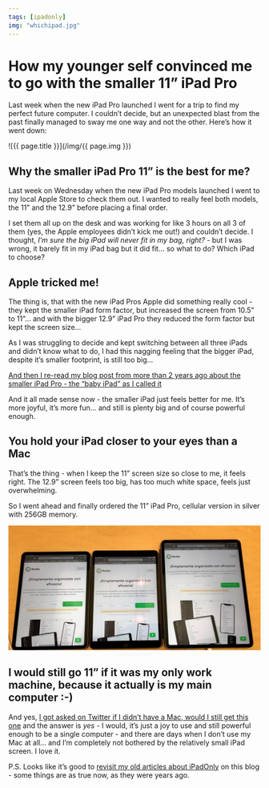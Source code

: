 ```yaml
---
tags: [ipadonly]
img: "whichipad.jpg"
---
```


# How my younger self convinced me to go with the smaller 11” iPad Pro

Last week when the new iPad Pro launched I went for a trip to find my perfect future computer. I couldn’t decide, but an unexpected blast from the past finally managed to sway me one way and not the other. Here’s how it went down:

<!--More-->

![{{ page.title }}](/img/{{ page.img }})

## Why the smaller iPad Pro 11” is the best for me?

Last week on Wednesday when the new iPad Pro models launched I went to my local Apple Store to check them out. I wanted to really feel both models, the 11” and the 12.9” before placing a final order.

I set them all up on the desk and was working for like 3 hours on all 3 of them (yes, the Apple employees didn’t kick me out!) and couldn’t decide. I thought, *I’m sure the big iPad will never fit in my bag, right?* - but I was wrong, it barely fit in my iPad bag but it did fit... so what to do? Which iPad to choose?

## Apple tricked me!

The thing is, that with the new iPad Pros Apple did something really cool - they kept the smaller iPad form factor, but increased the screen from 10.5” to 11”... and with the bigger 12.9” iPad Pro they reduced the form factor but kept the screen size...

As I was struggling to decide and kept switching between all three iPads and  didn’t know what to do, I had this nagging feeling that the bigger iPad, despite it’s smaller footprint, is still too big...

[And then I re-read my blog post from more than 2 years ago about the smaller iPad Pro - the “baby iPad” as I called it](https://sliwinski.com/babyipad)

And it all made sense now - the smaller iPad just feels better for me. It’s more joyful, it’s more fun... and still is plenty big and of course powerful enough.

## You hold your iPad closer to your eyes than a Mac

That’s the thing - when I keep the 11” screen size so close to me, it feels right. The 12.9” screen feels too big, has too much white space, feels just overwhelming.

So I went ahead and finally ordered the 11” iPad Pro, cellular version in silver with 256GB memory.

![How my younger self convinced me to go with the smaller 11” iPad Pro 2](/img/whichipad-2.jpg)

## I would still go 11” if it was my only work machine, because it actually is my main computer :-)

And yes, [I got asked on Twitter if I didn’t have a Mac, would I still get this one](https://twitter.com/marisa8184/status/1061197309290209282) and the answer is *yes* - I would, it’s just a joy to use and still powerful enough to be a single computer - and there are days when I don’t use my Mac at all... and I’m completely not bothered by the relatively small iPad screen. I love it.

P.S. Looks like it’s good to [revisit my old articles about iPadOnly](/ipadonly) on this blog - some things are as true now, as they were years ago.


[n]: https://nozbe.com/?a=mike
[p]: https://thepodcast.fm/
